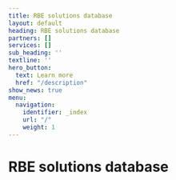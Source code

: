 ```yaml
---
title: RBE solutions database
layout: default
heading: RBE solutions database
partners: []
services: []
sub_heading: ''
textline: ''
hero_button:
  text: Learn more
  href: "/description"
show_news: true
menu:
  navigation:
    identifier: _index
    url: "/"
    weight: 1
---
```

# RBE solutions database